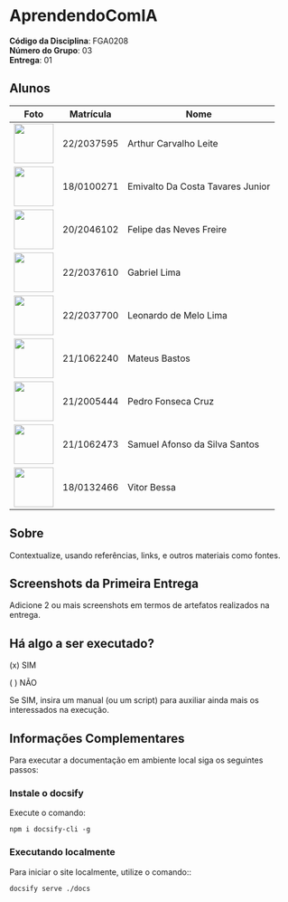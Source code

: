 # AprendendoComIA

**Código da Disciplina**: FGA0208<br>
**Número do Grupo**: 03<br>
**Entrega**: 01<br>

## Alunos

| Foto | Matrícula | Nome |
|------|-----------|------|
| <img src="https://avatars.githubusercontent.com/u/170873899?v=4" height="70"> | 22/2037595 | Arthur Carvalho Leite |
| <img src="https://avatars.githubusercontent.com/u/138714054?v=4" height="70"> | 18/0100271 | Emivalto Da Costa Tavares Junior |
| <img src="https://avatars.githubusercontent.com/u/62055315?v=4" height="70"> | 20/2046102 | Felipe das Neves Freire |
| <img src="https://avatars.githubusercontent.com/u/116119327?v=4" height="70"> | 22/2037610 | Gabriel Lima |
| <img src="https://avatars.githubusercontent.com/u/105813929?v=4" height="70"> | 22/2037700 | Leonardo de Melo Lima |
| <img src="https://avatars.githubusercontent.com/u/164573233?v=4" height="70"> | 21/1062240 | Mateus Bastos |
| <img src="https://avatars.githubusercontent.com/u/52254091?v=4" height="70"> | 21/2005444 | Pedro Fonseca Cruz |
| <img src="https://avatars.githubusercontent.com/u/106821260?v=4" height="70"> | 21/1062473 | Samuel Afonso da Silva Santos |
| <img src="https://avatars.githubusercontent.com/u/118318004?v=4" height="70"> | 18/0132466 | Vitor Bessa |

## Sobre 
Contextualize, usando referências, links, e outros materiais como fontes.

## Screenshots da Primeira Entrega
Adicione 2 ou mais screenshots em termos de artefatos realizados na entrega.

## Há algo a ser executado?

(x) SIM

( ) NÃO

Se SIM, insira um manual (ou um script) para auxiliar ainda mais os interessados na execução.

## Informações Complementares 

Para executar a documentação em ambiente local siga os seguintes passos:

### Instale o docsify

Execute o comando:

```shell
npm i docsify-cli -g
```

### Executando localmente

Para iniciar o site localmente, utilize o comando::

```shell
docsify serve ./docs
```
